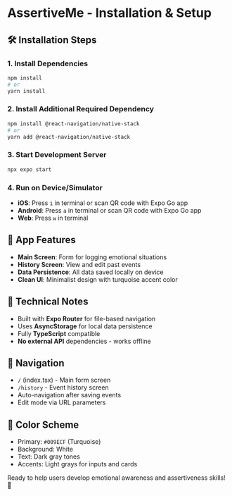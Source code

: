 # AssertiveMe - Installation & Setup

## 🛠️ Installation Steps

### 1. Install Dependencies
```bash
npm install
# or
yarn install
```

### 2. Install Additional Required Dependency
```bash
npm install @react-navigation/native-stack
# or
yarn add @react-navigation/native-stack
```

### 3. Start Development Server
```bash
npx expo start
```

### 4. Run on Device/Simulator
- **iOS**: Press `i` in terminal or scan QR code with Expo Go app
- **Android**: Press `a` in terminal or scan QR code with Expo Go app
- **Web**: Press `w` in terminal

## 🎯 App Features
- **Main Screen**: Form for logging emotional situations
- **History Screen**: View and edit past events
- **Data Persistence**: All data saved locally on device
- **Clean UI**: Minimalist design with turquoise accent color

## 🔧 Technical Notes
- Built with **Expo Router** for file-based navigation
- Uses **AsyncStorage** for local data persistence
- Fully **TypeScript** compatible
- **No external API** dependencies - works offline

## 📱 Navigation
- `/` (index.tsx) - Main form screen
- `/history` - Event history screen
- Auto-navigation after saving events
- Edit mode via URL parameters

## 🎨 Color Scheme
- Primary: `#009ECF` (Turquoise)
- Background: White
- Text: Dark gray tones
- Accents: Light grays for inputs and cards

Ready to help users develop emotional awareness and assertiveness skills! 🚀
